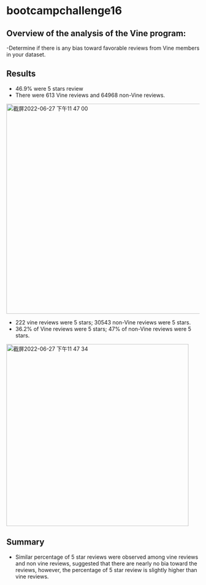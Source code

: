 # bootcampchallenge16

## Overview of the analysis of the Vine program:
  -Determine if there is any bias toward favorable reviews from Vine members in your dataset.






## Results
  
  

  - 46.9% were 5 stars review
  - There were 613 Vine reviews and 64968 non-Vine reviews.

<img width="548" alt="截屏2022-06-27 下午11 47 00" src="https://user-images.githubusercontent.com/100896537/176087688-fec9bddf-d05a-4fcb-99b3-532228df7841.png">


  - 222 vine reviews were 5 stars; 30543 non-Vine reviews were 5 stars.
  - 36.2% of Vine reviews were 5 stars; 47% of non-Vine reviews were 5 stars.
<img width="475" alt="截屏2022-06-27 下午11 47 34" src="https://user-images.githubusercontent.com/100896537/176087754-3cf14dd9-82b3-4180-9382-c62c8e310687.png">



## Summary


  - Similar percentage of 5 star reviews were observed among vine reviews and non vine reviews, suggested that there are nearly no bia toward the reviews, however, the percentage of 5 star review is slightly higher than vine reviews.
 

